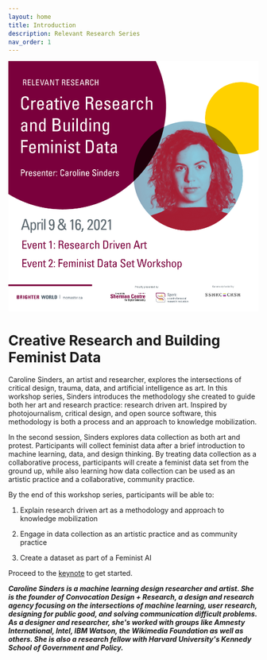 ```yaml
---
layout: home
title: Introduction
description: Relevant Research Series
nav_order: 1
---
```


<!-- Edit the content below for the workshop in question. Once you're ready to publish, remove the comment characters e.g. "<!--" at the start and end -->

<img src="assets/img/CAROLINE-RelevantResearchSocialMedia.png" alt="Workshop Title Slide" width="720">

# Creative Research and Building Feminist Data
<!--**A Relevant Research Series workshop prepared by [Juan Velasco](https://www.5wgraphics.com/en/about-us.php), Founder and Director of [5W Infographics](https://www.5wgraphics.com/).**-->

Caroline Sinders, an artist and researcher, explores the intersections of critical design, trauma, data, and artificial intelligence as art. In this workshop series, Sinders introduces the methodology she created to guide both her art and research practice: research driven art. Inspired by photojournalism, critical design, and open source software, this methodology is both a process and an approach to knowledge mobilization.

In the second session, Sinders explores data collection as both art and protest. Participants will collect feminist data after a brief introduction to machine learning, data, and design thinking. By treating data collection as a collaborative process, participants will create a feminist data set from the ground up, while also learning how data collection can be used as an artistic practice and a collaborative, community practice.

By the end of this workshop series, participants will be able to: 

1. Explain research driven art as a methodology and approach to knowledge mobilization

2. Engage in data collection as an artistic practice and as community practice

3. Create a dataset as part of a Feminist AI

Proceed to the [keynote](keynote) to get started.

***Caroline Sinders is a machine learning design researcher and artist. She is the founder of Convocation Design + Research, a design and research agency focusing on the intersections of machine learning, user research, designing for public good, and solving communication difficult problems. As a designer and researcher, she's worked with groups like Amnesty International, Intel, IBM Watson, the Wikimedia Foundation as well as others. She is also a research fellow with Harvard University's Kennedy School of Government and Policy.***
